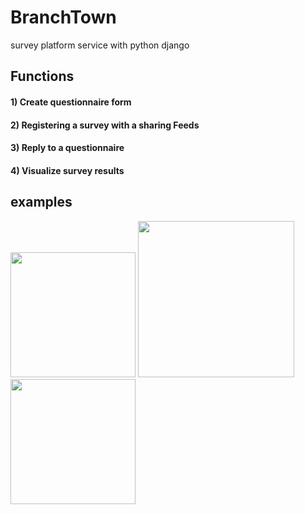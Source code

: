 # BranchTown
survey platform service with python django


## Functions
#### 1) Create questionnaire form
#### 2) Registering a survey with a sharing Feeds
#### 3) Reply to a questionnaire
#### 4) Visualize survey results

## examples
<div>
<img src="https://user-images.githubusercontent.com/42382027/64786736-141b4980-d5aa-11e9-84a0-dfb7de3a79cf.png" width="200"/>
<img src="https://user-images.githubusercontent.com/42382027/64786828-50e74080-d5aa-11e9-9e85-f217dcbed885.png" width="250"/>
<img src="https://user-images.githubusercontent.com/42382027/64786872-6bb9b500-d5aa-11e9-8644-b2a014110d0e.png" width="200"/>  
<div>
